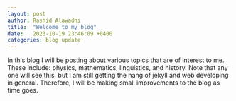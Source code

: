```yaml
---
layout: post
author: Rashid Alawadhi
title:  "Welcome to my blog"
date:   2023-10-19 23:46:09 +0400
categories: blog update
---
```


In this blog I will be posting about various topics that are of interest to me. These include: physics, mathematics, linguistics, and history. Note that any one will see this, but I am still getting the hang of jekyll and web developing in general. Therefore, I will be making small improvements to the blog as time goes.